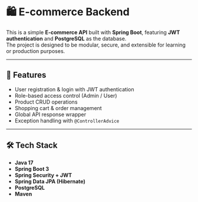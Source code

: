 # 🛍️ E-commerce Backend

This is a simple **E-commerce API** built with **Spring Boot**, featuring **JWT authentication** and **PostgreSQL** as the database.  
The project is designed to be modular, secure, and extensible for learning or production purposes.

---

## 🚀 Features
- User registration & login with JWT authentication
- Role-based access control (Admin / User)
- Product CRUD operations
- Shopping cart & order management
- Global API response wrapper
- Exception handling with `@ControllerAdvice`

---

## 🛠️ Tech Stack
- **Java 17**
- **Spring Boot 3**
- **Spring Security + JWT**
- **Spring Data JPA (Hibernate)**
- **PostgreSQL**
- **Maven**
